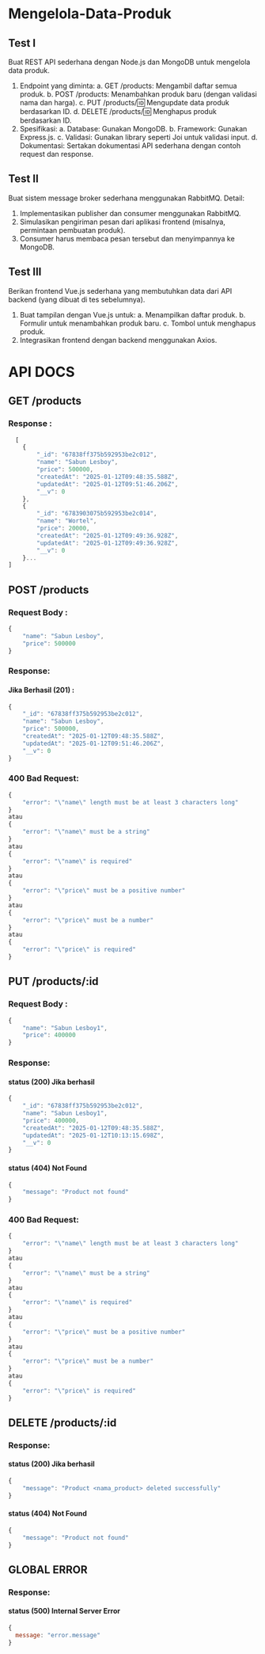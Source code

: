 # Mengelola-Data-Produk

## Test I

Buat REST API sederhana dengan Node.js dan MongoDB untuk mengelola data produk.

1. Endpoint yang diminta:
   a. GET /products: Mengambil daftar semua produk.
   b. POST /products: Menambahkan produk baru (dengan validasi nama dan harga).
   c. PUT /products/:id: Mengupdate data produk berdasarkan ID.
   d. DELETE /products/:id: Menghapus produk berdasarkan ID.
2. Spesifikasi:
   a. Database: Gunakan MongoDB.
   b. Framework: Gunakan Express.js.
   c. Validasi: Gunakan library seperti Joi untuk validasi input.
   d. Dokumentasi: Sertakan dokumentasi API sederhana dengan contoh request dan
   response.

## Test II

Buat sistem message broker sederhana menggunakan RabbitMQ.
Detail:

1. Implementasikan publisher dan consumer menggunakan RabbitMQ.
2. Simulasikan pengiriman pesan dari aplikasi frontend (misalnya, permintaan pembuatan
   produk).
3. Consumer harus membaca pesan tersebut dan menyimpannya ke MongoDB.

## Test III

Berikan frontend Vue.js sederhana yang membutuhkan data dari API backend (yang dibuat di
tes sebelumnya).

1. Buat tampilan dengan Vue.js untuk:
   a. Menampilkan daftar produk.
   b. Formulir untuk menambahkan produk baru.
   c. Tombol untuk menghapus produk.
2. Integrasikan frontend dengan backend menggunakan Axios.

# API DOCS

## GET /products

### Response :

```js
  [
    {
        "_id": "67838ff375b592953be2c012",
        "name": "Sabun Lesboy",
        "price": 500000,
        "createdAt": "2025-01-12T09:48:35.588Z",
        "updatedAt": "2025-01-12T09:51:46.206Z",
        "__v": 0
    },
    {
        "_id": "6783903075b592953be2c014",
        "name": "Wortel",
        "price": 20000,
        "createdAt": "2025-01-12T09:49:36.928Z",
        "updatedAt": "2025-01-12T09:49:36.928Z",
        "__v": 0
    }...
]
```

## POST /products

### Request Body :

```js
{
    "name": "Sabun Lesboy",
    "price": 500000
}
```

### Response:
#### Jika Berhasil (201) :

```js
{
    "_id": "67838ff375b592953be2c012",
    "name": "Sabun Lesboy",
    "price": 500000,
    "createdAt": "2025-01-12T09:48:35.588Z",
    "updatedAt": "2025-01-12T09:51:46.206Z",
    "__v": 0
}
```
### 400 Bad Request:
```js
{
    "error": "\"name\" length must be at least 3 characters long"
}
atau
{
    "error": "\"name\" must be a string"
}
atau
{
    "error": "\"name\" is required"
}
atau
{
    "error": "\"price\" must be a positive number"
}
atau
{
    "error": "\"price\" must be a number"
}
atau
{
    "error": "\"price\" is required"
}
```


## PUT /products/:id
### Request Body :

```js
{
    "name": "Sabun Lesboy1",
    "price": 400000
}
```

### Response:
#### status (200) Jika berhasil
```js
{
    "_id": "67838ff375b592953be2c012",
    "name": "Sabun Lesboy1",
    "price": 400000,
    "createdAt": "2025-01-12T09:48:35.588Z",
    "updatedAt": "2025-01-12T10:13:15.698Z",
    "__v": 0
}
```

#### status (404) Not Found
```js
{
    "message": "Product not found"
}
```
### 400 Bad Request:
```js
{
    "error": "\"name\" length must be at least 3 characters long"
}
atau
{
    "error": "\"name\" must be a string"
}
atau
{
    "error": "\"name\" is required"
}
atau
{
    "error": "\"price\" must be a positive number"
}
atau
{
    "error": "\"price\" must be a number"
}
atau
{
    "error": "\"price\" is required"
}
```


## DELETE /products/:id

### Response:
#### status (200) Jika berhasil
```js
{
    "message": "Product <nama_product> deleted successfully"
}
```

#### status (404) Not Found
```js
{
    "message": "Product not found"
}
```

## GLOBAL ERROR
### Response:
#### status (500) Internal Server Error
```js
{
  message: "error.message"
}
```